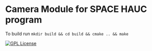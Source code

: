 # Camera Module for SPACE HAUC program
To build run `mkdir build && cd build && cmake .. && make`

[![GPL License](http://darrienglasser.com/gpl-v3-logo.jpg)](http://www.gnu.org/licenses/gpl-3.0.en.html)
